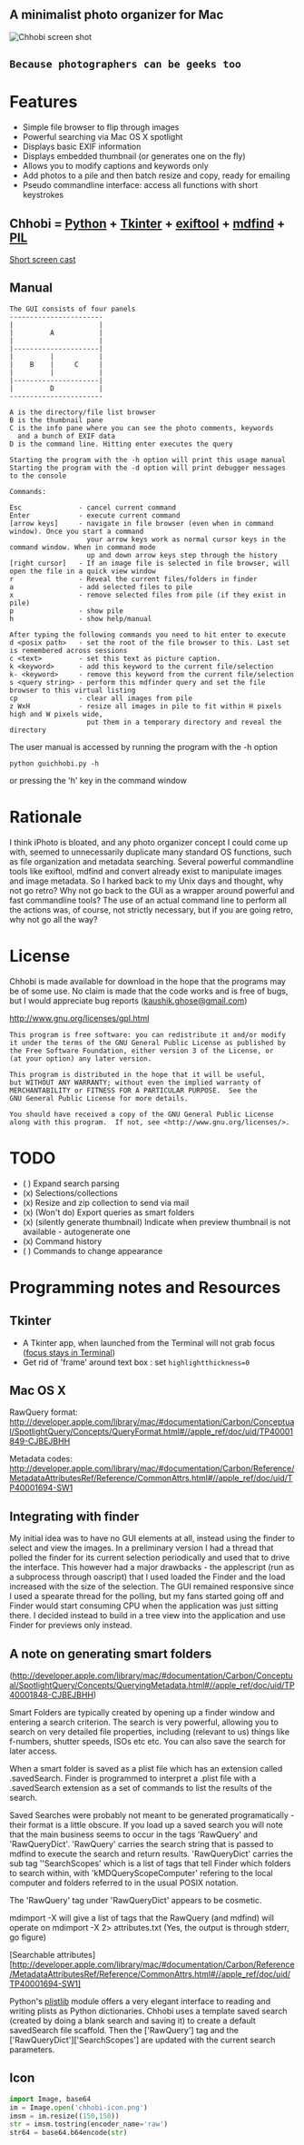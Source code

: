 A minimalist photo organizer for Mac
------------------------------------

![Chhobi screen shot](https://raw.github.com/kghose/Chhobi2/gh-pages/images/screenshot001.png)

## `Because photographers can be geeks too`

Features
========
* Simple file browser to flip through images
* Powerful searching via Mac OS X spotlight
* Displays basic EXIF information
* Displays embedded thumbnail (or generates one on the fly)
* Allows you to modify captions and keywords only
* Add photos to a pile and then batch resize and copy, ready for emailing
* Pseudo commandline interface: access all functions with short keystrokes

## Chhobi = [Python] + [Tkinter] + [exiftool] + [mdfind] + [PIL]

[Python]: http://python.org
[Tkinter]: http://docs.python.org/2/library/tkinter.html
[exiftool]: http://www.sno.phy.queensu.ca/~phil/exiftool/exiftool_pod.html
[mdfind]: https://developer.apple.com/library/mac/documentation/Darwin/Reference/ManPages/man1/mdfind.1.html
[PIL]: http://effbot.org/zone/pil-index.htm

[Short screen cast](http://www.youtube.com/watch?v=l20VpopThz0)

Manual
------

```
The GUI consists of four panels
-----------------------
|                     |
|         A           |
|                     |
|---------------------|
|         |           |
|    B    |     C     |
|         |           |
|---------------------|
|         D           |
-----------------------

A is the directory/file list browser
B is the thumbnail pane
C is the info pane where you can see the photo comments, keywords
  and a bunch of EXIF data
D is the command line. Hitting enter executes the query

Starting the program with the -h option will print this usage manual
Starting the program with the -d option will print debugger messages to the console

Commands:

Esc              - cancel current command
Enter            - execute current command
[arrow keys]     - navigate in file browser (even when in command window). Once you start a command
                   your arrow keys work as normal cursor keys in the command window. When in command mode
                   up and down arrow keys step through the history
[right cursor]   - If an image file is selected in file browser, will open the file in a quick view window
r                - Reveal the current files/folders in finder
a                - add selected files to pile
x                - remove selected files from pile (if they exist in pile)
p                - show pile
h                - show help/manual

After typing the following commands you need to hit enter to execute
d <posix path>   - set the root of the file browser to this. Last set is remembered across sessions
c <text>         - set this text as picture caption.
k <keyword>      - add this keyword to the current file/selection
k- <keyword>     - remove this keyword from the current file/selection
s <query string> - perform this mdfinder query and set the file browser to this virtual listing
cp               - clear all images from pile
z WxH            - resize all images in pile to fit within H pixels high and W pixels wide,
                   put them in a temporary directory and reveal the directory

```

The user manual is accessed by running the program with the -h option

    python guichhobi.py -h

or pressing the 'h' key in the command window

Rationale
=========
I think iPhoto is bloated, and any photo organizer concept I could come up with, seemed to unnecessarily duplicate many standard OS functions, such as file organization and metadata searching. Several powerful commandline tools like exiftool, mdfind and convert already exist to manipulate images and image metadata. So I harked back to my Unix days and thought, why not go retro? Why not go back to the GUI as a wrapper around powerful and fast commandline tools? The use of an actual command line to perform all the actions was, of course, not strictly necessary, but if you are going retro, why not go all the way?


License
=======
Chhobi is made available for download in the hope that the programs may be of some use. No claim is made that the code works and is free of bugs, but I would appreciate bug reports (kaushik.ghose@gmail.com)

http://www.gnu.org/licenses/gpl.html

    This program is free software: you can redistribute it and/or modify
    it under the terms of the GNU General Public License as published by
    the Free Software Foundation, either version 3 of the License, or
    (at your option) any later version.

    This program is distributed in the hope that it will be useful,
    but WITHOUT ANY WARRANTY; without even the implied warranty of
    MERCHANTABILITY or FITNESS FOR A PARTICULAR PURPOSE.  See the
    GNU General Public License for more details.

    You should have received a copy of the GNU General Public License
    along with this program.  If not, see <http://www.gnu.org/licenses/>.



TODO
====
- ( ) Expand search parsing
- (x) Selections/collections
- (x) Resize and zip collection to send via mail
- (x) (Won't do) Export queries as smart folders
- (x) (silently generate thumbnail) Indicate when preview thumbnail is not available - autogenerate one
- (x) Command history
- ( ) Commands to change appearance


Programming notes and Resources
===============================

Tkinter
-------
* A Tkinter app, when launched from the Terminal will not grab focus ([focus stays in Terminal][1])
* Get rid of 'frame' around text box : set `highlightthickness=0`


[1]: http://sourceforge.net/mailarchive/forum.php?thread_name=299cc2dd0909141604t5013feddkd6e82c0120d38c6a%40mail.gmail.com&forum_name=tcl-mac


Mac OS X
--------

RawQuery format:
http://developer.apple.com/library/mac/#documentation/Carbon/Conceptual/SpotlightQuery/Concepts/QueryFormat.html#//apple_ref/doc/uid/TP40001849-CJBEJBHH

Metadata codes:
http://developer.apple.com/library/mac/#documentation/Carbon/Reference/MetadataAttributesRef/Reference/CommonAttrs.html#//apple_ref/doc/uid/TP40001694-SW1


Integrating with finder
-----------------------
My initial idea was to have no GUI elements at all, instead using the finder to select and view the images. In a preliminary version I had a thread that polled the finder for its current selection periodically and used that to drive the interface. This however had a major drawbacks - the applescript (run as a subprocess through oascript) that I used loaded the Finder and the load increased with the size of the selection. The GUI remained responsive since I used a spearate thread for the polling, but my fans started going off and Finder would start consuming CPU when the application was just sitting there. I decided instead to build in a tree view into the application and use Finder for previews only instead.


A note on generating smart folders
----------------------------------

(http://developer.apple.com/library/mac/#documentation/Carbon/Conceptual/SpotlightQuery/Concepts/QueryingMetadata.html#//apple_ref/doc/uid/TP40001848-CJBEJBHH)

Smart Folders are typically created by opening up a finder window and entering a search criterion. The search is very powerful, allowing you to search on very detailed file properties, including (relevant to us) things like f-numbers, shutter speeds, ISOs etc etc. You can also save the search for later access.

When a smart folder is saved as a plist file which has an extension called .savedSearch. Finder is programmed to interpret a .plist file with a .savedSearch extension as a set of commands to list the results of the search.

Saved Searches were probably not meant to be generated programatically - their format is a little obscure. If you load up a saved search you will note that the main business seems to occur in the tags 'RawQuery' and 'RawQueryDict'. 'RawQuery' carries the search string that is passed to mdfind to execute the search and return results. 'RawQueryDict' carries the sub tag ''SearchScopes' which is a list of tags that tell Finder which folders to search within, with 'kMDQueryScopeComputer' refering to the local computer and folders referred to in the usual POSIX notation.

The 'RawQuery' tag under 'RawQueryDict' appears to be cosmetic.

mdimport -X will give a list of tags that the RawQuery (and mdfind) will operate on
mdimport -X 2> attributes.txt (Yes, the output is through stderr, go figure)

[Searchable attributes][http://developer.apple.com/library/mac/#documentation/Carbon/Reference/MetadataAttributesRef/Reference/CommonAttrs.html#//apple_ref/doc/uid/TP40001694-SW1]


Python's [plistlib][plistlib] module offers a very elegant interface to reading and writing plists as Python dictionaries. Chhobi uses a template saved search (created by doing a blank search and saving it) to create a default savedSearch file scaffold. Then the ['RawQuery'] tag and the ['RawQueryDict']['SearchScopes'] are updated with the current search parameters.

[plistlib]: http://docs.python.org/3.4/library/plistlib.html

Icon
----
```python
import Image, base64
im = Image.open('chhobi-icon.png')
imsm = im.resize((150,150))
str = imsm.tostring(encoder_name='raw')
str64 = base64.b64encode(str)
```
